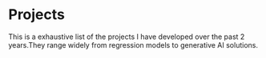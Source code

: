 # Projects
This is a exhaustive list of the projects I have developed over the past 2 years.They range widely from regression models to generative AI solutions.
